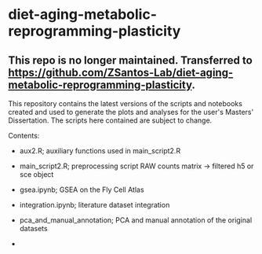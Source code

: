 # diet-aging-metabolic-reprogramming-plasticity

## This repo is no longer maintained. Transferred to https://github.com/ZSantos-Lab/diet-aging-metabolic-reprogramming-plasticity.

This repository contains the latest versions of the scripts and notebooks created and used to generate the plots and analyses for the user's Masters' Dissertation.
The scripts here contained are subject to change.

Contents:
- aux2.R; auxiliary functions used in main_script2.R
- main_script2.R; preprocessing script RAW counts matrix -> filtered h5 or sce object

- gsea.ipynb; GSEA on the Fly Cell Atlas
- integration.ipynb; literature dataset integration
- pca_and_manual_annotation; PCA and manual annotation of the original datasets

- 
